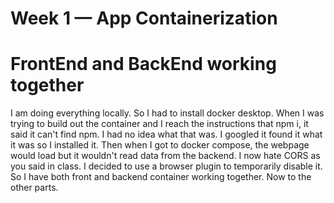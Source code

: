 # Week 1 — App Containerization

# FrontEnd and BackEnd working together

I am doing everything locally. So I had to install docker desktop. When I was trying to build out the container and I reach the instructions that npm i, it said it can't find npm. I had no idea what that was. I googled it found it what it was so I installed it. Then when I got to docker compose, the webpage would load but it wouldn't read data from the backend. I now hate CORS as you said in class. I decided to use a browser plugin to temporarily disable it. So I have both front and backend container working together. Now to the other parts.
